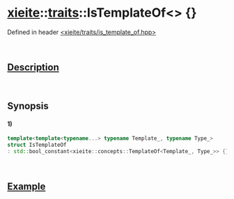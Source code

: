# [xieite](../../xieite.md)\:\:[traits](../../traits.md)\:\:IsTemplateOf\<\> \{\}
Defined in header [<xieite/traits/is_template_of.hpp>](../../../include/xieite/traits/is_template_of.hpp)

&nbsp;

## [Description](../concepts/template_of.md#Description)

&nbsp;

## Synopsis
#### 1)
```cpp
template<template<typename...> typename Template_, typename Type_>
struct IsTemplateOf
: std::bool_constant<xieite::concepts::TemplateOf<Template_, Type_>> {};
```

&nbsp;

## [Example](../concepts/template_of.md#Example)
